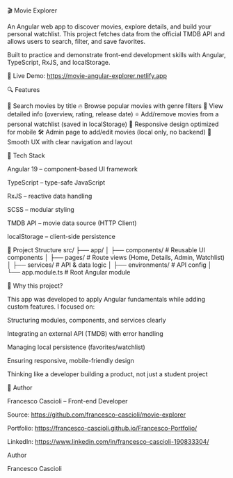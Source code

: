 🎬 Movie Explorer

An Angular web app to discover movies, explore details, and build your personal watchlist.
This project fetches data from the official TMDB API and allows users to search, filter, and save favorites.

Built to practice and demonstrate front-end development skills with Angular, TypeScript, RxJS, and localStorage.

🔗 Live Demo: https://movie-angular-explorer.netlify.app

🔍 Features

🎥 Search movies by title
🔥 Browse popular movies with genre filters
📖 View detailed info (overview, rating, release date)
⭐ Add/remove movies from a personal watchlist (saved in localStorage)
📱 Responsive design optimized for mobile
🛠️ Admin page to add/edit movies (local only, no backend)
🔔 Smooth UX with clear navigation and layout

🧱 Tech Stack

Angular 19 – component-based UI framework

TypeScript – type-safe JavaScript

RxJS – reactive data handling

SCSS – modular styling

TMDB API – movie data source (HTTP Client)

localStorage – client-side persistence

📁 Project Structure
src/
 ├── app/
 │   ├── components/   # Reusable UI components
 │   ├── pages/        # Route views (Home, Details, Admin, Watchlist)
 │   ├── services/     # API & data logic
 │   ├── environments/ # API config
 │   └── app.module.ts # Root Angular module

🤔 Why this project?

This app was developed to apply Angular fundamentals while adding custom features.
I focused on:

Structuring modules, components, and services clearly

Integrating an external API (TMDB) with error handling

Managing local persistence (favorites/watchlist)

Ensuring responsive, mobile-friendly design

Thinking like a developer building a product, not just a student project

👤 Author

Francesco Cascioli – Front-end Developer

Source: https://github.com/francesco-cascioli/movie-explorer

Portfolio: https://francesco-cascioli.github.io/Francesco-Portfolio/

LinkedIn: https://www.linkedin.com/in/francesco-cascioli-190833304/

Author

Francesco Cascioli
